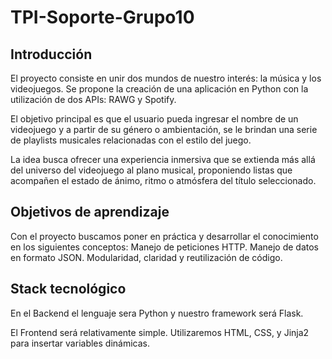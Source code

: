 # TPI-Soporte-Grupo10

## Introducción

El proyecto consiste en unir dos mundos de nuestro interés: la música y los videojuegos. Se propone la creación de una aplicación en Python con la utilización de dos APIs: RAWG y Spotify.

El objetivo principal es que el usuario pueda ingresar el nombre de un videojuego y a partir de su género o ambientación, se le brindan una serie de playlists musicales relacionadas con el estilo del juego.

La idea busca ofrecer una experiencia inmersiva que se extienda más allá del universo del videojuego al plano musical, proponiendo listas que acompañen el estado de ánimo, ritmo o atmósfera del título seleccionado.



## Objetivos de aprendizaje

Con el proyecto buscamos poner en práctica y desarrollar el conocimiento en los siguientes conceptos:
Manejo de peticiones HTTP.
Manejo de datos en formato JSON.
Modularidad, claridad y reutilización de código.

## Stack tecnológico

En el Backend el lenguaje sera Python y nuestro framework será Flask.

El Frontend será relativamente simple. Utilizaremos HTML, CSS, y Jinja2 para insertar variables dinámicas.
